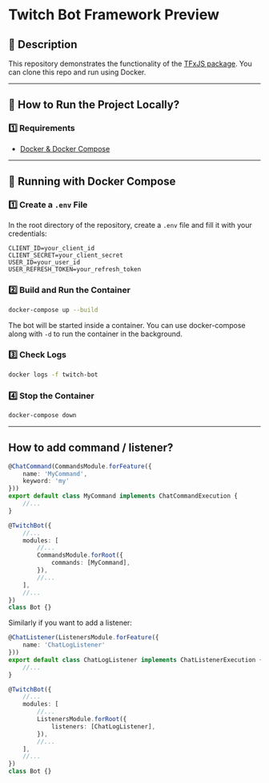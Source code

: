 # Twitch Bot Framework Preview

## 📌 Description
This repository demonstrates the functionality of the [TFxJS package](https://www.npmjs.com/package/@tfxjs/tfxjs). You can clone this repo and run using Docker.

---

## 🚀 How to Run the Project Locally?

### 1️⃣ Requirements
- [Docker & Docker Compose](https://www.docker.com/)

---

## 🐳 Running with Docker Compose

### 1️⃣ Create a `.env` File 
In the root directory of the repository, create a `.env` file and fill it with your credentials:

```
CLIENT_ID=your_client_id
CLIENT_SECRET=your_client_secret
USER_ID=your_user_id
USER_REFRESH_TOKEN=your_refresh_token
```

### 2️⃣ Build and Run the Container
```sh
docker-compose up --build
```

The bot will be started inside a container. You can use docker-compose along with `-d` to run the container in the background.

### 3️⃣ Check Logs
```sh
docker logs -f twitch-bot
```

### 4️⃣ Stop the Container
```sh
docker-compose down
```

---

## How to add command / listener?

```typescript
@ChatCommand(CommandsModule.forFeature({
    name: 'MyCommand',
    keyword: 'my'
}))
export default class MyCommand implements ChatCommandExecution {
    //...
}
```

```typescript
@TwitchBot({
    //...
    modules: [
        //...
        CommandsModule.forRoot({
            commands: [MyCommand],
        }),
        //...
    ],
    //...
})
class Bot {}
```

Similarly if you want to add a listener:

```typescript
@ChatListener(ListenersModule.forFeature({
    name: 'ChatLogListener'
}))
export default class ChatLogListener implements ChatListenerExecution {
    //...
}
```

```typescript
@TwitchBot({
    //...
    modules: [
        //...
        ListenersModule.forRoot({
            listeners: [ChatLogListener],
        }),
        //...
    ],
    //...
})
class Bot {}
```
